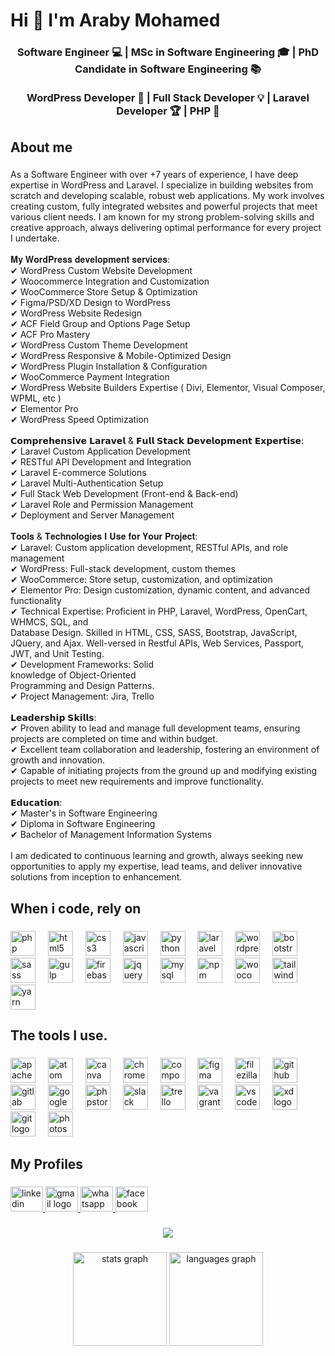 <h1 align="left">Hi 👋 I'm Araby Mohamed</h1>

###

<h3 align="center">Software Engineer 💻 | MSc in Software Engineering 🎓 | PhD Candidate in Software Engineering 📚 <br><br>WordPress Developer 💪 | Full Stack Developer 💡 | Laravel Developer 🏆 | PHP 🐘</h3>

###

<h2 align="left">About me</h2>

###

<p align="left">As a Software Engineer with over +7 years of experience, I have deep expertise in WordPress and Laravel. I specialize in building websites from scratch and developing scalable, robust web applications. My work involves creating custom, fully integrated websites and powerful projects that meet various client needs. I am known for my strong problem-solving skills and creative approach, always delivering optimal performance for every project I undertake.<br><br>𝐌𝐲 𝐖𝐨𝐫𝐝𝐏𝐫𝐞𝐬𝐬 𝐝𝐞𝐯𝐞𝐥𝐨𝐩𝐦𝐞𝐧𝐭 𝐬𝐞𝐫𝐯𝐢𝐜𝐞𝐬:<br>✔ WordPress Custom Website Development<br>✔ Woocommerce Integration and Customization<br>✔ WooCommerce Store Setup & Optimization<br>✔ Figma/PSD/XD Design to WordPress<br>✔ WordPress Website Redesign<br>✔ ACF Field Group and Options Page Setup<br>✔ ACF Pro Mastery<br>✔ WordPress Custom Theme Development<br>✔ WordPress Responsive & Mobile-Optimized Design<br>✔ WordPress Plugin Installation & Configuration<br>✔ WooCommerce Payment Integration<br>✔ WordPress Website Builders Expertise ( Divi, Elementor, Visual Composer, WPML, etc )<br>✔ Elementor Pro<br>✔ WordPress Speed Optimization<br><br>𝗖𝗼𝗺𝗽𝗿𝗲𝗵𝗲𝗻𝘀𝗶𝘃𝗲 𝗟𝗮𝗿𝗮𝘃𝗲𝗹 & 𝗙𝘂𝗹𝗹 𝗦𝘁𝗮𝗰𝗸 𝗗𝗲𝘃𝗲𝗹𝗼𝗽𝗺𝗲𝗻𝘁 𝗘𝘅𝗽𝗲𝗿𝘁𝗶𝘀𝗲:<br>✔ Laravel Custom Application Development<br>✔ RESTful API Development and Integration<br>✔ Laravel E-commerce Solutions<br>✔ Laravel Multi-Authentication Setup<br>✔ Full Stack Web Development (Front-end & Back-end)<br>✔ Laravel Role and Permission Management<br>✔ Deployment and Server Management<br><br>𝐓𝐨𝐨𝐥𝐬 & 𝐓𝐞𝐜𝐡𝐧𝐨𝐥𝐨𝐠𝐢𝐞𝐬 𝐈 𝐔𝐬𝐞 𝐟𝐨𝐫 𝐘𝐨𝐮𝐫 𝐏𝐫𝐨𝐣𝐞𝐜𝐭:<br>✔ Laravel: Custom application development, RESTful APIs, and role management<br>✔ WordPress: Full-stack development, custom themes<br>✔ WooCommerce: Store setup, customization, and optimization<br>✔ Elementor Pro: Design customization, dynamic content, and advanced functionality<br>✔ Technical Expertise: Proficient in PHP, Laravel, WordPress, OpenCart, WHMCS, SQL, and<br>Database Design. Skilled in HTML, CSS, SASS, Bootstrap, JavaScript, JQuery, and Ajax. Well-versed in Restful APIs, Web Services, Passport, JWT, and Unit Testing.<br>✔ Development Frameworks: Solid <br> knowledge of Object-Oriented <br> Programming and Design Patterns.<br>✔ Project Management: Jira, Trello<br><br>𝗟𝗲𝗮𝗱𝗲𝗿𝘀𝗵𝗶𝗽 𝗦𝗸𝗶𝗹𝗹𝘀:<br>✔ Proven ability to lead and manage full development teams, ensuring projects are completed on time and within budget.<br>✔ Excellent team collaboration and leadership, fostering an environment of growth and innovation.<br>✔ Capable of initiating projects from the ground up and modifying existing projects to meet new requirements and improve functionality.<br><br>𝗘𝗱𝘂𝗰𝗮𝘁𝗶𝗼𝗻:<br>✔ Master's in Software Engineering<br>✔ Diploma in Software Engineering<br>✔ Bachelor of Management Information Systems<br><br>I am dedicated to continuous learning and growth, always seeking new opportunities to apply my expertise, lead teams, and deliver innovative solutions from inception to enhancement.</p>

###

<h2 align="left">When i code, rely on</h2>

###

<div align="left">
  <img src="https://cdn.jsdelivr.net/gh/devicons/devicon/icons/php/php-original.svg" height="40" alt="php logo"  />
  <img width="12" />
  <img src="https://cdn.jsdelivr.net/gh/devicons/devicon/icons/html5/html5-original.svg" height="40" alt="html5 logo"  />
  <img width="12" />
  <img src="https://cdn.jsdelivr.net/gh/devicons/devicon/icons/css3/css3-original.svg" height="40" alt="css3 logo"  />
  <img width="12" />
  <img src="https://cdn.jsdelivr.net/gh/devicons/devicon/icons/javascript/javascript-original.svg" height="40" alt="javascript logo"  />
  <img width="12" />
  <img src="https://cdn.jsdelivr.net/gh/devicons/devicon/icons/python/python-original.svg" height="40" alt="python logo"  />
  <img width="12" />
  <img src="https://cdn.jsdelivr.net/gh/devicons/devicon/icons/laravel/laravel-original.svg" height="40" alt="laravel logo"  />
  <img width="12" />
  <img src="https://cdn.jsdelivr.net/gh/devicons/devicon/icons/wordpress/wordpress-original.svg" height="40" alt="wordpress logo"  />
  <img width="12" />
  <img src="https://cdn.jsdelivr.net/gh/devicons/devicon/icons/bootstrap/bootstrap-original.svg" height="40" alt="bootstrap logo"  />
  <img width="12" />
  <img src="https://cdn.jsdelivr.net/gh/devicons/devicon/icons/sass/sass-original.svg" height="40" alt="sass logo"  />
  <img width="12" />
  <img src="https://cdn.jsdelivr.net/gh/devicons/devicon/icons/gulp/gulp-plain.svg" height="40" alt="gulp logo"  />
  <img width="12" />
  <img src="https://cdn.jsdelivr.net/gh/devicons/devicon/icons/firebase/firebase-plain.svg" height="40" alt="firebase logo"  />
  <img width="12" />
  <img src="https://cdn.jsdelivr.net/gh/devicons/devicon/icons/jquery/jquery-original.svg" height="40" alt="jquery logo"  />
  <img width="12" />
  <img src="https://cdn.jsdelivr.net/gh/devicons/devicon/icons/mysql/mysql-original.svg" height="40" alt="mysql logo"  />
  <img width="12" />
  <img src="https://cdn.jsdelivr.net/gh/devicons/devicon/icons/npm/npm-original-wordmark.svg" height="40" alt="npm logo"  />
  <img width="12" />
  <img src="https://cdn.jsdelivr.net/gh/devicons/devicon/icons/woocommerce/woocommerce-original.svg" height="40" alt="woocommerce logo"  />
  <img width="12" />
  <img src="https://cdn.jsdelivr.net/gh/devicons/devicon/icons/tailwindcss/tailwindcss-original-wordmark.svg" height="40" alt="tailwindcss logo"  />
  <img width="12" />
  <img src="https://cdn.jsdelivr.net/gh/devicons/devicon/icons/yarn/yarn-original.svg" height="40" alt="yarn logo"  />
</div>

###

<h2 align="left">The tools I use.</h2>

###

<div align="left">
  <img src="https://cdn.jsdelivr.net/gh/devicons/devicon/icons/apache/apache-original.svg" height="40" alt="apache logo"  />
  <img width="12" />
  <img src="https://cdn.jsdelivr.net/gh/devicons/devicon/icons/atom/atom-original.svg" height="40" alt="atom logo"  />
  <img width="12" />
  <img src="https://cdn.jsdelivr.net/gh/devicons/devicon/icons/canva/canva-original.svg" height="40" alt="canva logo"  />
  <img width="12" />
  <img src="https://cdn.jsdelivr.net/gh/devicons/devicon/icons/chrome/chrome-original.svg" height="40" alt="chrome logo"  />
  <img width="12" />
  <img src="https://cdn.jsdelivr.net/gh/devicons/devicon/icons/composer/composer-original.svg" height="40" alt="composer logo"  />
  <img width="12" />
  <img src="https://cdn.jsdelivr.net/gh/devicons/devicon/icons/figma/figma-original.svg" height="40" alt="figma logo"  />
  <img width="12" />
  <img src="https://cdn.jsdelivr.net/gh/devicons/devicon/icons/filezilla/filezilla-plain.svg" height="40" alt="filezilla logo"  />
  <img width="12" />
  <img src="https://cdn.jsdelivr.net/gh/devicons/devicon/icons/github/github-original.svg" height="40" alt="github logo"  />
  <img width="12" />
  <img src="https://cdn.jsdelivr.net/gh/devicons/devicon/icons/gitlab/gitlab-original.svg" height="40" alt="gitlab logo"  />
  <img width="12" />
  <img src="https://cdn.jsdelivr.net/gh/devicons/devicon/icons/google/google-original.svg" height="40" alt="google logo"  />
  <img width="12" />
  <img src="https://cdn.jsdelivr.net/gh/devicons/devicon/icons/phpstorm/phpstorm-original.svg" height="40" alt="phpstorm logo"  />
  <img width="12" />
  <img src="https://cdn.jsdelivr.net/gh/devicons/devicon/icons/slack/slack-original.svg" height="40" alt="slack logo"  />
  <img width="12" />
  <img src="https://cdn.jsdelivr.net/gh/devicons/devicon/icons/trello/trello-plain.svg" height="40" alt="trello logo"  />
  <img width="12" />
  <img src="https://cdn.jsdelivr.net/gh/devicons/devicon/icons/vagrant/vagrant-original.svg" height="40" alt="vagrant logo"  />
  <img width="12" />
  <img src="https://cdn.jsdelivr.net/gh/devicons/devicon/icons/vscode/vscode-original.svg" height="40" alt="vscode logo"  />
  <img width="12" />
  <img src="https://cdn.jsdelivr.net/gh/devicons/devicon/icons/xd/xd-plain.svg" height="40" alt="xd logo"  />
  <img width="12" />
  <img src="https://cdn.jsdelivr.net/gh/devicons/devicon/icons/git/git-original.svg" height="40" alt="git logo"  />
  <img width="12" />
  <img src="https://cdn.jsdelivr.net/gh/devicons/devicon/icons/photoshop/photoshop-plain.svg" height="40" alt="photoshop logo"  />
</div>

###

<h2 align="left">My Profiles</h2>

###

<div align="left">
  <a href="https://www.linkedin.com/in/araby-mohamed/" target="_blank">
    <img src="https://raw.githubusercontent.com/maurodesouza/profile-readme-generator/master/src/assets/icons/social/linkedin/default.svg" width="52" height="40" alt="linkedin logo"  />
  </a>
  <a href="mailto:arabeymohamed100@gmail.com" target="_blank">
    <img src="https://raw.githubusercontent.com/maurodesouza/profile-readme-generator/master/src/assets/icons/social/gmail/default.svg" width="52" height="40" alt="gmail logo"  />
  </a>
  <a href="https://api.whatsapp.com/send?phone=201114226509" target="_blank">
    <img src="https://raw.githubusercontent.com/maurodesouza/profile-readme-generator/master/src/assets/icons/social/whatsapp/default.svg" width="52" height="40" alt="whatsapp logo"  />
  </a>
  <a href="https://www.facebook.com/araby.mohamed.a/" target="_blank">
    <img src="https://raw.githubusercontent.com/maurodesouza/profile-readme-generator/master/src/assets/icons/social/facebook/default.svg" width="52" height="40" alt="facebook logo"  />
  </a>
</div>

###

<div align="center">
  <img src="https://profile-counter.glitch.me/Araby-Mohamed/count.svg?"  />
</div>

###

<div align="center">
  <img src="https://github-readme-stats.vercel.app/api?username=Araby-Mohamed&hide_title=false&hide_rank=false&show_icons=true&include_all_commits=true&count_private=true&disable_animations=false&theme=dracula&locale=en&hide_border=false&order=1" height="150" alt="stats graph"  />
  <img src="https://github-readme-stats.vercel.app/api/top-langs?username=Araby-Mohamed&locale=en&hide_title=false&layout=compact&card_width=320&langs_count=5&theme=dracula&hide_border=false&order=2" height="150" alt="languages graph"  />
</div>

###
